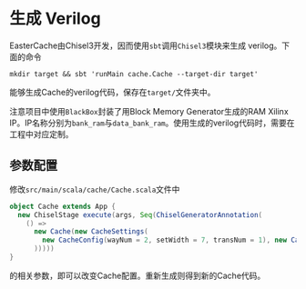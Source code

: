 # 生成 Verilog

EasterCache由Chisel3开发，因而使用`sbt`调用`Chisel3`模块来生成 verilog。下面的命令
```shell
mkdir target && sbt 'runMain cache.Cache --target-dir target'
```
能够生成Cache的verilog代码，保存在`target/`文件夹中。

注意项目中使用`BlackBox`封装了用Block Memory Generator生成的RAM Xilinx IP。IP名称分别为`bank_ram`与`data_bank_ram`。使用生成的verilog代码时，需要在工程中对应定制。

## 参数配置

修改`src/main/scala/cache/Cache.scala`文件中
```scala
object Cache extends App {
  new ChiselStage execute(args, Seq(ChiselGeneratorAnnotation(
    () =>
      new Cache(new CacheSettings(
        new CacheConfig(wayNum = 2, setWidth = 7, transNum = 1), new CacheConfig(wayNum = 2, setWidth = 7), vcacheDepth = 16
      )))))
}
```
的相关参数，即可以改变Cache配置。重新生成则得到新的Cache代码。